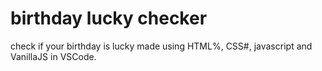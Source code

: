 # birthday lucky checker
 check if your birthday is lucky
 made using HTML%, CSS#, javascript and VanillaJS in VSCode.
